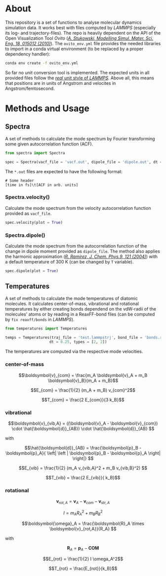 # About

This repository is a set of functions to analyse molecular dynamics simulation data. It works best with files computed by *LAMMPS* (especially its log- and trajectory-files). 
The repo is heavily dependent on the API of the Open Visualization Tool *Ovito* ([*A. Stukowski, Modelling Simul. Mater. Sci. Eng. 18, 015012 (2010)*](https://doi.org/10.1088/0965-0393/18/1/015012)). The `ovito_env.yml` file provides the needed libraries to import in a conda virtual environment (to be replaced by a proper dependency handler):
```bash
conda env create -f ovito_env.yml
```
So far no unit conversion tool is implemented. The expected units in all provided files follow the [*real* unit style of *LAMMPS*](https://docs.lammps.org/units.html#description). Above all, this means that positions are in units of Angstrom and velocites in Angstrom/femtosecond.

# Methods and Usage

## Spectra

A set of methods to calculate the mode spectrum by Fourier transforming some given autocorrelation function (ACF).

```python
from spectra import Spectra

spec = Spectra(vacf_file = 'vacf.out', dipole_file = 'dipole.out', dt = 0.25)
```

The `*.out` files are expected to have the following format:

```
# Some header
[time in fs]\t[ACF in arb. units]
```


### Spectra.velocity()

Calculate the mode spectrum from the velocity autocorrelation function provided as `vacf_file`. 

```python
spec.velocity(plot = True)
```

### Spectra.dipole()

Calculate the mode spectrum from the autocorrelation function of the change in dipole moment provided as `dipole_file`. The method also applies the harmonic approximation ([*R. Ramı́rez, J. Chem. Phys.9, 121 (2004)*](https://doi.org/10.1063/1.1774986)) with a default temperature of 300 K (can be changed by `T` variable).

```python
spec.dipole(plot = True)
```

## Temperatures

A set of methods to calculate the mode temperatures of diatomic molecules. It calculates center-of-mass, vibrational and rotational temperatures by either creating bonds dependend on the vdW-radii of the molecules' atoms or by reading in a ReaxFF-bond files (can be computed by `fix reaxff/bonds` in *LAMMPS*).

```python
from temperatures import Temperatures

temps = Temperatures(traj_file = 'test.lammpstrj', bond_file = 'bonds.reaxff', 
                    dt = 0.25, types = [2, 2])
```

The temperatures are computed via the respective mode velocities. 
### center-of-mass
```math
\boldsymbol{v}_{com}  = \frac{m_A \boldsymbol{v}_A + m_B \boldsymbol{v}_B}{m_A + m_B}
```
```math
E_{com} = \frac{1}{2} (m_A + m_B) v_{com}^2
```
```math
T_{com} = \frac{2 E_{com}}{3 k_B}
```
### vibrational
```math
\boldsymbol{v}_{vib,A}  = ((\boldsymbol{v}_A - \boldsymbol{v}_{com}) \cdot \hat{\boldsymbol{d}}_{AB}) \cdot \hat{\boldsymbol{d}}_{AB} 
```
with 
```math
\hat{\boldsymbol{d}}_{AB} = \frac{\boldsymbol{p}_B - \boldsymbol{p}_A}{ \left| \left | \boldsymbol{p}_B - \boldsymbol{p}_A \right| \right|} 
```
```math
E_{vib} = \frac{1}{2} (m_A v_{vib,A}^2 + m_B v_{vib,B}^2) 
```
```math
T_{vib} = \frac{2 E_{vib}}{ k_B}
```

### rotational
```math
\boldsymbol{v}_{rot,A} = \boldsymbol{v}_A - \boldsymbol{v}_{com} - \boldsymbol{v}_{str,A} 
```
```math
I = m_A R_A^2 + m_B R_B^2
```
```math
\boldsymbol{\omega}_A = \frac{\boldsymbol{R}_A \times \boldsymbol{v}_{rot,A}}{R_A} 
```
with
```math
\boldsymbol{R}_A = \boldsymbol{p}_A - \boldsymbol{COM}
```
```math
E_{rot} = \frac{1}{2} I \omega_A^2
```
```math
T_{rot} = \frac{E_{rot}}{k_B}
```
